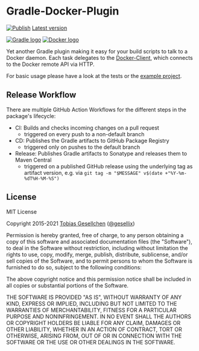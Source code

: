 # Gradle-Docker-Plugin

[![Publish](https://github.com/gesellix/gradle-docker-plugin/actions/workflows/cd.yml/badge.svg)](https://github.com/gesellix/gradle-docker-plugin/actions/workflows/cd.yml)
[Latest version](https://plugins.gradle.org/plugin/de.gesellix.docker)

[![Gradle logo](https://github.com/gesellix/gradle-docker-plugin/raw/master/img/gradle-logo.png)](http://www.gradle.org/)
[![Docker logo](https://github.com/gesellix/gradle-docker-plugin/raw/master/img/docker-logo.png)](http://www.docker.com/)

Yet another Gradle plugin making it easy for your build scripts to talk to a Docker daemon.
Each task delegates to the [Docker-Client](https://github.com/gesellix/docker-client), which connects
to the Docker remote API via HTTP.

For basic usage please have a look at the tests or the [example project](https://github.com/gesellix/gradle-docker-plugin-example).

## Release Workflow

There are multiple GitHub Action Workflows for the different steps in the package's lifecycle:

- CI: Builds and checks incoming changes on a pull request
  - triggered on every push to a non-default branch
- CD: Publishes the Gradle artifacts to GitHub Package Registry
  - triggered only on pushes to the default branch
- Release: Publishes Gradle artifacts to Sonatype and releases them to Maven Central
  - triggered on a published GitHub release using the underlying tag as artifact version, e.g. via `git tag -m "$MESSAGE" v$(date +"%Y-%m-%dT%H-%M-%S")`

## License

MIT License

Copyright 2015-2021 [Tobias Gesellchen](https://www.gesellix.net/) ([@gesellix](https://twitter.com/gesellix))

Permission is hereby granted, free of charge, to any person obtaining a copy
of this software and associated documentation files (the "Software"), to deal
in the Software without restriction, including without limitation the rights
to use, copy, modify, merge, publish, distribute, sublicense, and/or sell
copies of the Software, and to permit persons to whom the Software is
furnished to do so, subject to the following conditions:

The above copyright notice and this permission notice shall be included in all
copies or substantial portions of the Software.

THE SOFTWARE IS PROVIDED "AS IS", WITHOUT WARRANTY OF ANY KIND, EXPRESS OR
IMPLIED, INCLUDING BUT NOT LIMITED TO THE WARRANTIES OF MERCHANTABILITY,
FITNESS FOR A PARTICULAR PURPOSE AND NONINFRINGEMENT. IN NO EVENT SHALL THE
AUTHORS OR COPYRIGHT HOLDERS BE LIABLE FOR ANY CLAIM, DAMAGES OR OTHER
LIABILITY, WHETHER IN AN ACTION OF CONTRACT, TORT OR OTHERWISE, ARISING FROM,
OUT OF OR IN CONNECTION WITH THE SOFTWARE OR THE USE OR OTHER DEALINGS IN THE
SOFTWARE.
